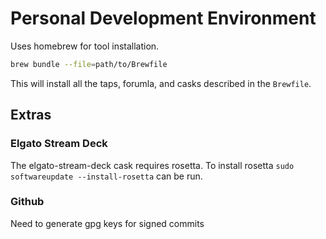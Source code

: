 # Personal Development Environment

Uses homebrew for tool installation.

```bash
brew bundle --file=path/to/Brewfile
```

This will install all the taps, forumla, and casks described in the `Brewfile`.

## Extras

### Elgato Stream Deck

The elgato-stream-deck cask requires rosetta.  To install rosetta `sudo softwareupdate --install-rosetta` can be run.

### Github

Need to generate gpg keys for signed commits
